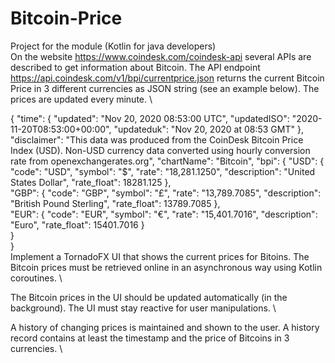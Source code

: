 # Bitcoin-Price
Project for the module (Kotlin for java developers) \
On the website https://www.coindesk.com/coindesk-api several APIs are described to get information about Bitcoin.  The API endpoint https://api.coindesk.com/v1/bpi/currentprice.json returns the current Bitcoin Price in 3 different currencies as JSON string (see an example below). The prices are updated every minute. \

{
  "time": {
    "updated": "Nov 20, 2020 08:53:00 UTC",
    "updatedISO": "2020-11-20T08:53:00+00:00",
    "updateduk": "Nov 20, 2020 at 08:53 GMT"
  }, \
  "disclaimer": "This data was produced from the CoinDesk Bitcoin Price Index (USD). Non-USD currency data converted using hourly conversion rate from openexchangerates.org",
  "chartName": "Bitcoin",
  "bpi": {
    "USD": {
      "code": "USD",
      "symbol": "$",
      "rate": "18,281.1250",
      "description": "United States Dollar",
      "rate_float": 18281.125
    }, \
    "GBP": {
      "code": "GBP",
      "symbol": "£",
      "rate": "13,789.7085",
      "description": "British Pound Sterling",
      "rate_float": 13789.7085
    }, \
    "EUR": {
      "code": "EUR",
      "symbol": "€",
      "rate": "15,401.7016",
      "description": "Euro",
      "rate_float": 15401.7016
    } \
  } \
} \
Implement a TornadoFX UI that shows the current prices for Bitoins. The Bitcoin prices must be retrieved online in an asynchronous way using Kotlin coroutines. \

The Bitcoin prices in the UI should be updated automatically (in the background). The UI must stay reactive for user manipulations. \

A history of changing prices is maintained and shown to the user. A history record contains at least the timestamp and the price of Bitcoins  in 3 currencies. \
